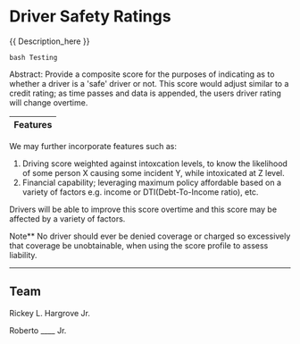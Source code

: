 # Driver Safety Ratings
{{ Description_here }}

``bash
 Testing
``

Abstract: 
Provide a composite score for the purposes of indicating as to whether a driver is a 'safe' driver or not.
This score would adjust similar to a credit rating; as time passes and data is appended, the users driver rating will change overtime.

|Features|
|:--:|
We may further incorporate features such as:
1) Driving score weighted against intoxcation levels, to know the likelihood of some person X 
causing some incident Y, while intoxicated at Z level.
2) Financial capability; leveraging maximum policy affordable based on a variety of factors e.g. income or DTI(Debt-To-Income ratio), etc.

Drivers will be able to improve this score overtime and this score may be affected by a variety of factors.

Note**
No driver should ever be denied coverage or charged so excessively that coverage be unobtainable, when using the score profile to assess liability.


---
Team
---
Rickey L. Hargrove Jr.

Roberto ____ Jr.
